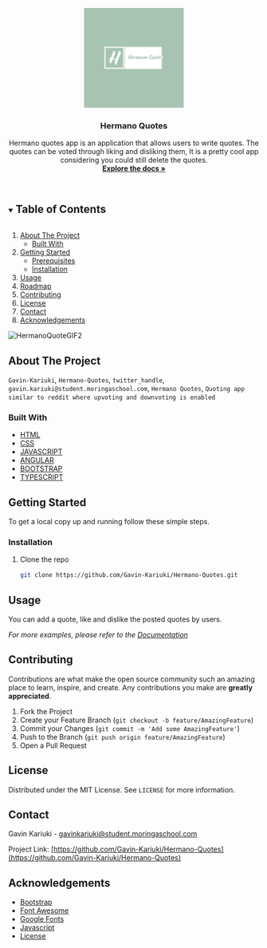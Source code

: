 <!--
*** Thanks for checking out the Best-README-Template. If you have a suggestion
*** that would make this better, please fork the repo and create a pull request
*** or simply open an issue with the tag "enhancement".
*** Thanks again! Now go create something AMAZING! :D
***
***
***
*** To avoid retyping too much info. Do a search and replace for the following:
*** github_username, repo_name, twitter_handle, email, project_title, project_description
-->

<!-- PROJECT SHIELDS -->
<!--
*** I'm using markdown "reference style" links for readability.
*** Reference links are enclosed in brackets [ ] instead of parentheses ( ).
*** See the bottom of this document for the declaration of the reference variables
*** for contributors-url, forks-url, etc. This is an optional, concise syntax you may use.
*** https://www.markdownguide.org/basic-syntax/#reference-style-links
-->
<p align="center">
    <img src="/src/assets/images/logo_size_invert.jpg" alt="Logo" width="200px">
  </a>
  <h3 align="center">Hermano Quotes</h3>

  <p align="center">
    Hermano quotes app is an application that allows users to write quotes. The quotes can be voted through liking and disliking them, It is a pretty cool app considering you could still delete the quotes.
    <br />
    <a href="https://github.com/Gavin-Kariuki/Hermano-Quotes"><strong>Explore the docs »</strong></a>
    <br />
    <br />
  </p>
</p>

<!-- TABLE OF CONTENTS -->
<details open="open">
  <summary><h2 style="display: inline-block">Table of Contents</h2></summary>
  <ol>
    <li>
      <a href="#about-the-project">About The Project</a>
      <ul>
        <li><a href="#built-with">Built With</a></li>
      </ul>
    </li>
    <li>
      <a href="#getting-started">Getting Started</a>
      <ul>
        <li><a href="#prerequisites">Prerequisites</a></li>
        <li><a href="#installation">Installation</a></li>
      </ul>
    </li>
    <li><a href="#usage">Usage</a></li>
    <li><a href="#roadmap">Roadmap</a></li>
    <li><a href="#contributing">Contributing</a></li>
    <li><a href="#license">License</a></li>
    <li><a href="#contact">Contact</a></li>
    <li><a href="#acknowledgements">Acknowledgements</a></li>
  </ol>
</details>

<!-- ABOUT THE PROJECT -->

![HermanoQuoteGIF2](https://user-images.githubusercontent.com/89376826/137203044-e8dd7221-28b2-4c29-a174-c2f77794cf5f.gif)

## About The Project

`Gavin-Kariuki`, `Hermano-Quotes`, `twitter_handle`, `gavin.kariuki@student.moringaschool.com`, `Hermano Quotes`, `Quoting app similar to reddit where upvoting and downvoting is enabled`

### Built With

- [HTML](https://html.com)
- [CSS](https://developer.mozilla.org/en-US/docs/Web/CSS)
- [JAVASCRIPT](https://developer.mozilla.org/en-US/docs/Web/JavaScript)
- [ANGULAR](https://angular.io/docs)
- [BOOTSTRAP](https://getbootstrap.com)
- [TYPESCRIPT](https://www.typescriptlang.org/docs/)

<!-- GETTING STARTED -->

## Getting Started

To get a local copy up and running follow these simple steps.

### Installation

1. Clone the repo
   ```sh
   git clone https://github.com/Gavin-Kariuki/Hermano-Quotes.git
   ```

<!-- USAGE EXAMPLES -->

## Usage

You can add a quote, like and dislike the posted quotes by users.

_For more examples, please refer to the [Documentation](https://example.com)_

<!-- CONTRIBUTING -->

## Contributing

Contributions are what make the open source community such an amazing place to learn, inspire, and create. Any contributions you make are **greatly appreciated**.

1. Fork the Project
2. Create your Feature Branch (`git checkout -b feature/AmazingFeature`)
3. Commit your Changes (`git commit -m 'Add some AmazingFeature'`)
4. Push to the Branch (`git push origin feature/AmazingFeature`)
5. Open a Pull Request

<!-- LICENSE -->

## License

Distributed under the MIT License. See `LICENSE` for more information.

<!-- CONTACT -->

## Contact

Gavin Kariuki - gavinkariuki@student.moringaschool.com

Project Link: [https://github.com/Gavin-Kariuki/Hermano-Quotes](https://github.com/Gavin-Kariuki/Hermano-Quotes)

<!-- ACKNOWLEDGEMENTS -->

## Acknowledgements

- [Bootstrap](https://getbootstrap.com)
- [Font Awesome](https://fontawesome.com)
- [Google Fonts](https://fonts.google.com)
- [Javascript](https://developer.mozilla.org/en-US/docs/Web/JavaScript)
- [License](https://choosealicense.com)
